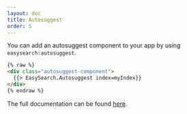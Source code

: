 ```yaml
---
layout: doc
title: Autosuggest
order: 5
---
```

You can add an autosuggest component to your app by using `easysearch:autosuggest`.

```html
{% raw %}
<div class="autosuggest-component">
  {{> EasySearch.Autosuggest index=myIndex}}
</div>
{% endraw %}
```

The full documentation can be found [here](https://github.com/matteodem/meteor-easy-search/tree/master/packages/easysearch:autosuggest).
